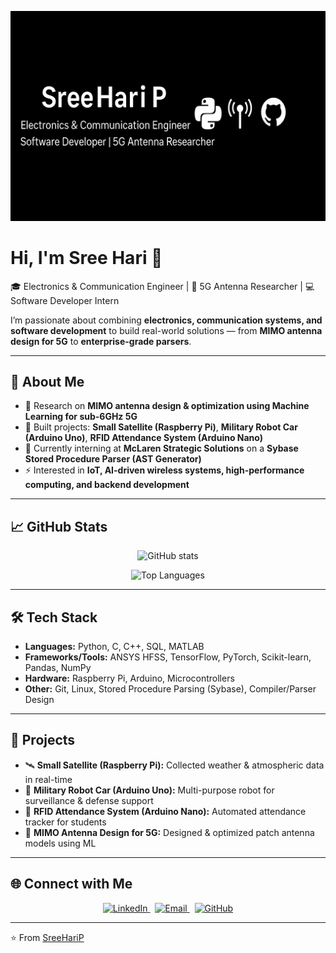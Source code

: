 <!-- Banner -->
<p align="center">
  <img src="https://github.com/srehrix/SreeHariP/blob/main/banner.png" alt="Banner" />
</p>

# Hi, I'm Sree Hari 👋  

🎓 Electronics & Communication Engineer | 📡 5G Antenna Researcher | 💻 Software Developer Intern  

I’m passionate about combining **electronics, communication systems, and software development** to build real-world solutions — from **MIMO antenna design for 5G** to **enterprise-grade parsers**.  

---

## 🚀 About Me  
- 🔬 Research on **MIMO antenna design & optimization using Machine Learning for sub-6GHz 5G**  
- 🤖 Built projects: **Small Satellite (Raspberry Pi)**, **Military Robot Car (Arduino Uno)**, **RFID Attendance System (Arduino Nano)**  
- 💼 Currently interning at **McLaren Strategic Solutions** on a **Sybase Stored Procedure Parser (AST Generator)**  
- ⚡ Interested in **IoT, AI-driven wireless systems, high-performance computing, and backend development**  

---

## 📈 GitHub Stats  

<p align="center">
  <img src="https://github-readme-stats.vercel.app/api?username=srehrix&show_icons=true&theme=radical" alt="GitHub stats" />
</p>

<p align="center">
  <img src="https://github-readme-stats.vercel.app/api/top-langs/?username=srehrix&layout=compact&theme=radical" alt="Top Languages" />
</p>

---

## 🛠 Tech Stack  

- **Languages:** Python, C, C++, SQL, MATLAB  
- **Frameworks/Tools:** ANSYS HFSS, TensorFlow, PyTorch, Scikit-learn, Pandas, NumPy  
- **Hardware:** Raspberry Pi, Arduino, Microcontrollers  
- **Other:** Git, Linux, Stored Procedure Parsing (Sybase), Compiler/Parser Design  

---

## 📌 Projects  

- 🛰 **Small Satellite (Raspberry Pi):** Collected weather & atmospheric data in real-time  
- 🤖 **Military Robot Car (Arduino Uno):** Multi-purpose robot for surveillance & defense support  
- 🎫 **RFID Attendance System (Arduino Nano):** Automated attendance tracker for students  
- 📡 **MIMO Antenna Design for 5G:** Designed & optimized patch antenna models using ML  

---

## 🌐 Connect with Me  

<p align="center">
  <a href="https://www.linkedin.com/in/sree-hari-p/" target="_blank">
    <img src="https://img.shields.io/badge/LinkedIn-0077B5?style=for-the-badge&logo=linkedin&logoColor=white" alt="LinkedIn"/>
  </a>
  &nbsp;
  <a href="mailto:p.sreehari2003@gmail.com" target="_blank">
    <img src="https://img.shields.io/badge/Email-D14836?style=for-the-badge&logo=gmail&logoColor=white" alt="Email"/>
  </a>
  &nbsp;
  <a href="https://github.com/srehrix" target="_blank">
    <img src="https://img.shields.io/badge/GitHub-181717?style=for-the-badge&logo=github&logoColor=white" alt="GitHub"/>
  </a>
</p>

---

⭐️ From [SreeHariP](https://github.com/srehrix)

